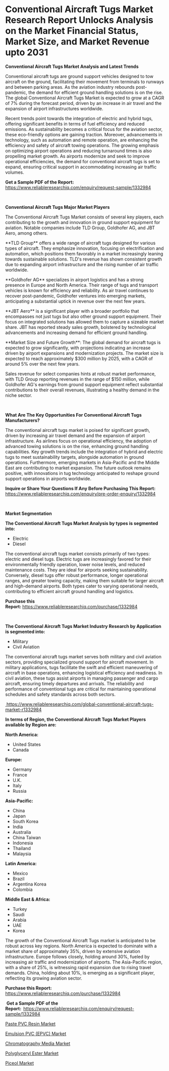 <p><h1>Conventional Aircraft Tugs Market Research Report Unlocks Analysis on the Market Financial Status, Market Size, and Market Revenue upto 2031</h1></p><p><strong>Conventional Aircraft Tugs Market Analysis and Latest Trends</strong></p>
<p><p>Conventional aircraft tugs are ground support vehicles designed to tow aircraft on the ground, facilitating their movement from terminals to runways and between parking areas. As the aviation industry rebounds post-pandemic, the demand for efficient ground handling solutions is on the rise. The global Conventional Aircraft Tugs Market is expected to grow at a CAGR of 7% during the forecast period, driven by an increase in air travel and the expansion of airport infrastructures worldwide. </p><p>Recent trends point towards the integration of electric and hybrid tugs, offering significant benefits in terms of fuel efficiency and reduced emissions. As sustainability becomes a critical focus for the aviation sector, these eco-friendly options are gaining traction. Moreover, advancements in technology, such as automation and remote operation, are enhancing the efficiency and safety of aircraft towing operations. The growing emphasis on optimizing airport operations and reducing turnaround times is also propelling market growth. As airports modernize and seek to improve operational efficiencies, the demand for conventional aircraft tugs is set to expand, ensuring critical support in accommodating increasing air traffic volumes.</p></p>
<p><strong>Get a Sample PDF of the Report:&nbsp;</strong> <a href="https://www.reliableresearchiq.com/enquiry/request-sample/1332984?utm_campaign=1837&utm_medium=2&utm_source=Github&utm_content=ia&utm_term=11122024&utm_id=conventional-aircraft-tugs">https://www.reliableresearchiq.com/enquiry/request-sample/1332984</a></p>
<p>&nbsp;</p>
<p><strong>Conventional Aircraft Tugs Major Market Players</strong></p>
<p><p>The Conventional Aircraft Tugs Market consists of several key players, each contributing to the growth and innovation in ground support equipment for aviation. Notable companies include TLD Group, Goldhofer AG, and JBT Aero, among others.</p><p>**TLD Group** offers a wide range of aircraft tugs designed for various types of aircraft. They emphasize innovation, focusing on electrification and automation, which positions them favorably in a market increasingly leaning towards sustainable solutions. TLD's revenue has shown consistent growth due to expanding airport infrastructure and the rising number of air traffic worldwide.</p><p>**Goldhofer AG** specializes in airport logistics and has a strong presence in Europe and North America. Their range of tugs and transport vehicles is known for efficiency and reliability. As air travel continues to recover post-pandemic, Goldhofer ventures into emerging markets, anticipating a substantial uptick in revenue over the next few years.</p><p>**JBT Aero** is a significant player with a broader portfolio that encompasses not just tugs but also other ground support equipment. Their focus on integrated solutions has allowed them to capture a sizeable market share. JBT has reported steady sales growth, bolstered by technological advancements and increasing demand for efficient ground handling.</p><p>**Market Size and Future Growth**: The global demand for aircraft tugs is expected to grow significantly, with projections indicating an increase driven by airport expansions and modernization projects. The market size is expected to reach approximately $300 million by 2025, with a CAGR of around 5% over the next few years.</p><p>Sales revenue for select companies hints at robust market performance, with TLD Group reporting revenues in the range of $150 million, while Goldhofer AG's earnings from ground support equipment reflect substantial contributions to their overall revenues, illustrating a healthy demand in the niche sector.</p></p>
<p>&nbsp;</p>
<p><strong>What Are The Key Opportunities For Conventional Aircraft Tugs Manufacturers?</strong></p>
<p><p>The conventional aircraft tugs market is poised for significant growth, driven by increasing air travel demand and the expansion of airport infrastructure. As airlines focus on operational efficiency, the adoption of advanced towing solutions is on the rise, enhancing ground handling capabilities. Key growth trends include the integration of hybrid and electric tugs to meet sustainability targets, alongside automation in ground operations. Furthermore, emerging markets in Asia-Pacific and the Middle East are contributing to market expansion. The future outlook remains positive, with innovations in tug technology anticipated to reshape ground support operations in airports worldwide.</p></p>
<p><strong>Inquire or Share Your Questions If Any Before Purchasing This Report:</strong> <a href="https://www.reliableresearchiq.com/enquiry/pre-order-enquiry/1332984?utm_campaign=1837&utm_medium=2&utm_source=Github&utm_content=ia&utm_term=11122024&utm_id=conventional-aircraft-tugs">https://www.reliableresearchiq.com/enquiry/pre-order-enquiry/1332984</a></p>
<p>&nbsp;</p>
<p><strong>Market Segmentation</strong></p>
<p><strong>The Conventional Aircraft Tugs Market Analysis by types is segmented into:</strong></p>
<p><ul><li>Electric</li><li>Diesel</li></ul></p>
<p><p>The conventional aircraft tugs market consists primarily of two types: electric and diesel tugs. Electric tugs are increasingly favored for their environmentally friendly operation, lower noise levels, and reduced maintenance costs. They are ideal for airports seeking sustainability. Conversely, diesel tugs offer robust performance, longer operational ranges, and greater towing capacity, making them suitable for larger aircraft and high-demand airports. Both types cater to varying operational needs, contributing to efficient aircraft ground handling and logistics.</p></p>
<p><strong>Purchase this Report:&nbsp;</strong><a href="https://www.reliableresearchiq.com/purchase/1332984?utm_campaign=1837&utm_medium=2&utm_source=Github&utm_content=ia&utm_term=11122024&utm_id=conventional-aircraft-tugs">https://www.reliableresearchiq.com/purchase/1332984</a></p>
<p>&nbsp;</p>
<p><strong>The Conventional Aircraft Tugs Market Industry Research by Application is segmented into:</strong></p>
<p><ul><li>Military</li><li>Civil Aviation</li></ul></p>
<p><p>The conventional aircraft tugs market serves both military and civil aviation sectors, providing specialized ground support for aircraft movement. In military applications, tugs facilitate the swift and efficient maneuvering of aircraft in base operations, enhancing logistical efficiency and readiness. In civil aviation, these tugs assist airports in managing passenger and cargo aircraft, ensuring timely departures and arrivals. The reliability and performance of conventional tugs are critical for maintaining operational schedules and safety standards across both sectors.</p></p>
<p><a href="https://www.reliableresearchiq.com/global-conventional-aircraft-tugs-market-r1332984?utm_campaign=1837&utm_medium=2&utm_source=Github&utm_content=ia&utm_term=11122024&utm_id=conventional-aircraft-tugs">&nbsp;https://www.reliableresearchiq.com/global-conventional-aircraft-tugs-market-r1332984</a></p>
<p><strong>In terms of Region, the Conventional Aircraft Tugs Market Players available by Region are:</strong></p>
<p>
    <p> <strong> North America: </strong>
        <ul>
            <li>United States</li>
            <li>Canada</li>
        </ul>
        </p> 
    <p> <strong> Europe: </strong>
        <ul>
            <li>Germany</li>
            <li>France</li>
            <li>U.K.</li>
            <li>Italy</li>
            <li>Russia</li>
        </ul>
        </p> 
    <p> <strong> Asia-Pacific: </strong>
        <ul>
            <li>China</li>
            <li>Japan</li>
            <li>South Korea</li>
            <li>India</li>
            <li>Australia</li>
            <li>China Taiwan</li>
            <li>Indonesia</li>
            <li>Thailand</li>
            <li>Malaysia</li>
        </ul>
        </p> 
    <p> <strong> Latin America: </strong>
        <ul>
            <li>Mexico</li>
            <li>Brazil</li>
            <li>Argentina Korea</li>
            <li>Colombia</li>
        </ul>
        </p> 
    <p> <strong> Middle East & Africa: </strong>
        <ul>
            <li>Turkey</li>
            <li>Saudi</li>
            <li>Arabia</li>
            <li>UAE</li>
            <li>Korea</li>
        </ul>
    </p>
    </p>
<p><p>The growth of the Conventional Aircraft Tugs market is anticipated to be robust across key regions. North America is expected to dominate with a market share of approximately 35%, driven by extensive aviation infrastructure. Europe follows closely, holding around 30%, fueled by increasing air traffic and modernization of airports. The Asia-Pacific region, with a share of 25%, is witnessing rapid expansion due to rising travel demands. China, holding about 10%, is emerging as a significant player, reflecting its growing aviation sector.</p></p>
<p><strong>Purchase this Report: </strong><a href="https://www.reliableresearchiq.com/purchase/1332984?utm_campaign=1837&utm_medium=2&utm_source=Github&utm_content=ia&utm_term=11122024&utm_id=conventional-aircraft-tugs">https://www.reliableresearchiq.com/purchase/1332984</a></p>
<p>&nbsp;<strong>Get a Sample PDF of the Report:&nbsp;&nbsp;</strong><a href="https://www.reliableresearchiq.com/enquiry/request-sample/1332984?utm_campaign=1837&utm_medium=2&utm_source=Github&utm_content=ia&utm_term=11122024&utm_id=conventional-aircraft-tugs">https://www.reliableresearchiq.com/enquiry/request-sample/1332984</a></p>
<p><strong></strong></p>
<p><p><a href="https://www.linkedin.com/pulse/analyzing-hashub-gbd8f?utm_campaign=1837&utm_medium=2&utm_source=Github&utm_content=ia&utm_term=11122024&utm_id=conventional-aircraft-tugs">Paste PVC Resin Market</a></p><p><a href="https://www.linkedin.com/pulse/p-factrackr-ho6he?utm_campaign=1837&utm_medium=2&utm_source=Github&utm_content=ia&utm_term=11122024&utm_id=conventional-aircraft-tugs">Emulsion PVC (EPVC) Market</a></p><p><a href="https://www.linkedin.com/pulse/c-hannibex-sqmmf?utm_campaign=1837&utm_medium=2&utm_source=Github&utm_content=ia&utm_term=11122024&utm_id=conventional-aircraft-tugs">Chromatography Media Market</a></p><p><a href="https://www.linkedin.com/pulse/p-factrackr-ho6he?utm_campaign=1837&utm_medium=2&utm_source=Github&utm_content=ia&utm_term=11122024&utm_id=conventional-aircraft-tugs">Polyglyceryl Ester Market</a></p><p><a href="https://www.linkedin.com/pulse/piceol-market-growth-analysis-predicts-expansion-cagr-5peje?utm_campaign=1837&utm_medium=2&utm_source=Github&utm_content=ia&utm_term=11122024&utm_id=conventional-aircraft-tugs">Piceol Market</a></p></p>